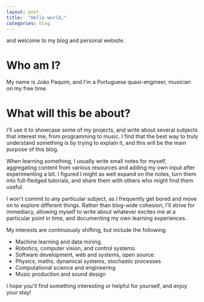 ```yaml
---
layout: post
title:  "Hello world,"
categories: blog
---
```

and welcome to my blog and personal website.

# Who am I?
My name is João Paquim, and I'm a Portuguese quasi-engineer, musician on my free time.

# What will this be about?
I'll use it to showcase some of my projects, and write about several subjects that interest me, from programming to music. I find that the best way to truly understand something is by trying to explain it, and this will be the main purpose of this blog.

When learning something, I usually write small notes for myself, aggregating content from various resources and adding my own input after experimenting a bit. I figured I might as well expand on the notes, turn them into full-fledged tutorials, and share them with others who might find them useful.

I won't commit to any particular subject, as I frequently get bored and move on to explore different things. Rather than blog-wide cohesion, I'll strive for immediacy, allowing myself to write about whatever excites me at a particular point in time, and documenting my own learning experiences.

My interests are continuously shifting, but include the following:

- Machine learning and data mining.
- Robotics, computer vision,  and control systems.
- Software development, web and systems, open source.
- Physics, maths, dynamical systems, stochastic processes
- Computational science and engineering
- Music production and sound design

I hope you'll find something interesting or helpful for yourself, and enjoy your stay!

